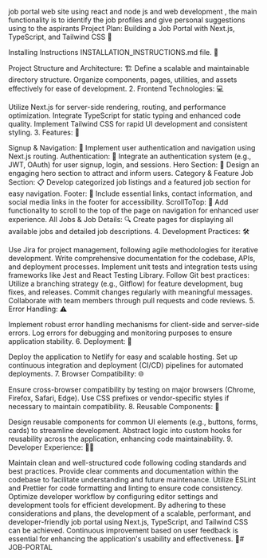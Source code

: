job portal web site using react and node js and web development , the main functionality is to identify the job profiles and give personal suggestions using to the aspirants Project Plan: Building a Job Portal with Next.js, TypeScript, and Tailwind CSS 🚀

Installing Instructions INSTALLATION_INSTRUCTIONS.md file. 📝

Project Structure and Architecture: 🏗️
Define a scalable and maintainable directory structure. Organize components, pages, utilities, and assets effectively for ease of development. 2. Frontend Technologies: 💻

Utilize Next.js for server-side rendering, routing, and performance optimization. Integrate TypeScript for static typing and enhanced code quality. Implement Tailwind CSS for rapid UI development and consistent styling. 3. Features: 🎯

Signup & Navigation: 🚪 Implement user authentication and navigation using Next.js routing. Authentication: 🔐 Integrate an authentication system (e.g., JWT, OAuth) for user signup, login, and sessions. Hero Section: 🌟 Design an engaging hero section to attract and inform users. Category & Feature Job Section: 📋 Develop categorized job listings and a featured job section for easy navigation. Footer: 🦶 Include essential links, contact information, and social media links in the footer for accessibility. ScrollToTop: 📜 Add functionality to scroll to the top of the page on navigation for enhanced user experience. All Jobs & Job Details: 🔍 Create pages for displaying all available jobs and detailed job descriptions. 4. Development Practices: 🛠️

Use Jira for project management, following agile methodologies for iterative development. Write comprehensive documentation for the codebase, APIs, and deployment processes. Implement unit tests and integration tests using frameworks like Jest and React Testing Library. Follow Git best practices: Utilize a branching strategy (e.g., Gitflow) for feature development, bug fixes, and releases. Commit changes regularly with meaningful messages. Collaborate with team members through pull requests and code reviews. 5. Error Handling: ⚠️

Implement robust error handling mechanisms for client-side and server-side errors. Log errors for debugging and monitoring purposes to ensure application stability. 6. Deployment: 🚀

Deploy the application to Netlify for easy and scalable hosting. Set up continuous integration and deployment (CI/CD) pipelines for automated deployments. 7. Browser Compatibility: 🌐

Ensure cross-browser compatibility by testing on major browsers (Chrome, Firefox, Safari, Edge). Use CSS prefixes or vendor-specific styles if necessary to maintain compatibility. 8. Reusable Components: 🔄

Design reusable components for common UI elements (e.g., buttons, forms, cards) to streamline development. Abstract logic into custom hooks for reusability across the application, enhancing code maintainability. 9. Developer Experience: 👩‍💻

Maintain clean and well-structured code following coding standards and best practices. Provide clear comments and documentation within the codebase to facilitate understanding and future maintenance. Utilize ESLint and Prettier for code formatting and linting to ensure code consistency. Optimize developer workflow by configuring editor settings and development tools for efficient development. By adhering to these considerations and plans, the development of a scalable, performant, and developer-friendly job portal using Next.js, TypeScript, and Tailwind CSS can be achieved. Continuous improvement based on user feedback is essential for enhancing the application's usability and effectiveness. 🚀# JOB-PORTAL
